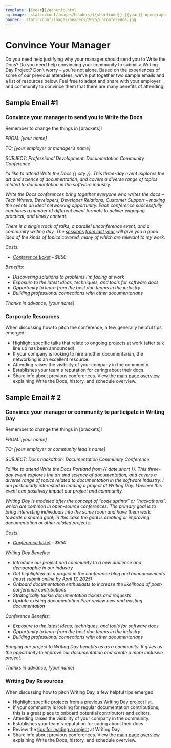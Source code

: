 ```yaml
---
template: {{year}}/generic.html
og:image: _static/conf/images/headers/{{shortcode}}-{{year}}-opengraph.jpg
banner: _static/conf/images/headers/2025/unconference.jpg
---
```


# Convince Your Manager

Do you need help justifying why your manager should send you to Write the Docs? Do you need help convincing your community to submit a Writing Day Project? Don’t worry – you’re not alone. Based on the experiences of some of our previous attendees, we’ve put together two sample emails and a list of resources below. Feel free to adapt and share with your employer and community to convince them that there are many benefits of attending!

## Sample Email #1

### Convince your manager to send you to Write the Docs

Remember to change the things in [brackets]!

*FROM: [your name]*

*TO: [your employer or manager’s name]*

*SUBJECT: Professional Development: Documentation Community Conference*

*I’d like to attend Write the Docs {{ city }}. This three-day event explores the art and science of documentation, and covers a diverse range of topics related to documentation in the software industry.*

*Write the Docs conferences bring together everyone who writes the docs – Tech Writers, Developers, Developer Relations, Customer Support – making the events an ideal networking opportunity. Each conference successfully combines a number of different event formats to deliver engaging, practical, and timely content.*

*There is a single track of talks, a parallel unconference event, and a community writing day. The [sessions from last year](https://www.writethedocs.org/conf/portland/2024/speakers/) will give you a good idea of the kinds of topics covered, many of which are relevant to my work.*

*Costs:*

- *[Conference ticket](https://www.writethedocs.org/conf/{{shortcode}}/{{year}}/tickets/) - $650*

*Benefits:*

- *Discovering solutions to problems I’m facing at work*
- *Exposure to the latest ideas, techniques, and tools for software docs*
- *Opportunity to learn from the best doc teams in the industry*
- *Building professional connections with other documentarians*

*Thanks in advance, [your name]*

### Corporate Resources

When discussing how to pitch the conference, a few generally helpful tips emerged:

- Highlight specific talks that relate to ongoing projects at work (after talk line up has been announced).
- If your company is looking to hire another documentarian, the networking is an excellent resource.
- Attending raises the visibility of your company in the community. 
- Establishes your team's reputation for caring about their docs.
- Share info about previous conferences. View the [main page overview](https://www.writethedocs.org/conf/{{shortcode}}/{{year}}/) explaining Write the Docs, history, and schedule overview.

## Sample Email # 2

### Convince your manager or community to participate in Writing Day



Remember to change the things in [brackets]!

*FROM: [your name]*

*TO: [your employer or community lead's name]*

*SUBJECT: Docs hackathon: Documentation Community Conference*

*I’d like to attend Write the Docs Portland from {{ date.short }}. This three-day event explores the art and science of documentation, and covers a diverse range of topics related to documentation in the software industry. I am particularly interested in leading a project at Writing Day. I believe this event can positively impact our project and community.*

*Writing Day is modeled after the concept of “code sprints” or “hackathons”, which are common in open-source conferences. The primary goal is to bring interesting individuals into the same room and have them work towards a shared goal; in this case the goal is creating or improving documentation or other related projects.*

*Costs:*

- *[Conference ticket](https://www.writethedocs.org/conf/{{shortcode}}/{{year}}/tickets/) - $650*

*Writing Day Benefits:*

- *Introduce our project and community to a new audience and demographic in our industry*
- *Get highlighted as a project in the conference blog and announcements (must submit online by April 17, 2025)*
- *Onboard documentation enthusiasts to increase the likelihood of post-conference contributions*
- *Strategically tackle documentation tickets and requests*
- *Update existing documentation
Peer review new and existing documentation*

*Conference Benefits:*

- *Exposure to the latest ideas, techniques, and tools for software docs*
- *Opportunity to learn from the best doc teams in the industry*
- *Building professional connections with other documentarians*

*Bringing our project to Writing Day benefits us as a community. It gives us the opportunity to improve our documentation and create a more inclusive project.*

*Thanks in advance, [your name]*

### Writing Day Resources

When discussing how to pitch Writing Day, a few helpful tips emerged:

- Highlight specific projects from a previous [Writing Day project list. ](https://www.writethedocs.org/conf/portland/2023/writing-day/#project-listing)
- If your community is looking for regular documentation contributions, this is a great place to onboard potential contributors and editors.
- Attending raises the visibility of your company in the community. 
- Establishes your team's reputation for caring about their docs.
- Review the [tips for leading a project](https://www.writethedocs.org/conf/{{shortcode}}/{{year}}/writing-day/#lead-a-project) at Writing Day.
- Share info about previous conferences. View the [main page overview](https://www.writethedocs.org/conf/{{shortcode}}/{{year}}/) explaining Write the Docs, history, and schedule overview.
